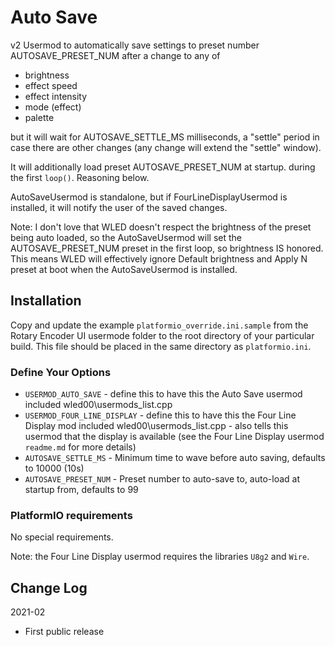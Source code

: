 # Auto Save

v2 Usermod to automatically save settings 
to preset number AUTOSAVE_PRESET_NUM after a change to any of

* brightness
* effect speed
* effect intensity
* mode (effect)
* palette

but it will wait for AUTOSAVE_SETTLE_MS milliseconds, a "settle" 
period in case there are other changes (any change will 
extend the "settle" window).

It will additionally load preset AUTOSAVE_PRESET_NUM at startup.
during the first `loop()`.  Reasoning below.

AutoSaveUsermod is standalone, but if FourLineDisplayUsermod is installed, it will notify the user of the saved changes.

Note: I don't love that WLED doesn't respect the brightness of the preset being auto loaded, so the AutoSaveUsermod will set the AUTOSAVE_PRESET_NUM preset in the first loop, so brightness IS honored. This means WLED will effectively ignore Default brightness and Apply N preset at boot when the AutoSaveUsermod is installed.

## Installation

Copy and update the example `platformio_override.ini.sample` 
from the Rotary Encoder UI usermode folder to the root directory of your particular build.
This file should be placed in the same directory as `platformio.ini`.

### Define Your Options

* `USERMOD_AUTO_SAVE`   - define this to have this the Auto Save usermod included wled00\usermods_list.cpp
* `USERMOD_FOUR_LINE_DISPLAY`   - define this to have this the Four Line Display mod included wled00\usermods_list.cpp - also tells this usermod that the display is available (see the Four Line Display usermod `readme.md` for more details)
* `AUTOSAVE_SETTLE_MS`         - Minimum time to wave before auto saving, defaults to 10000  (10s)
* `AUTOSAVE_PRESET_NUM`        - Preset number to auto-save to, auto-load at startup from, defaults to 99

### PlatformIO requirements

No special requirements.

Note: the Four Line Display usermod requires the libraries `U8g2` and `Wire`.

## Change Log

2021-02
* First public release
